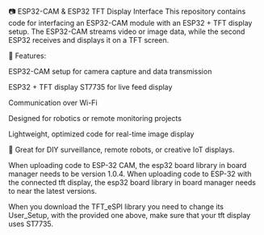 📷 ESP32-CAM & ESP32 TFT Display Interface
This repository contains code for interfacing an ESP32-CAM module with an ESP32 + TFT display setup. The ESP32-CAM streams video or image data, while the second ESP32 receives and displays it on a TFT screen.

🔧 Features:

ESP32-CAM setup for camera capture and data transmission

ESP32 + TFT display ST7735 for live feed display

Communication over Wi-Fi

Designed for robotics or remote monitoring projects

Lightweight, optimized code for real-time image display

🚀 Great for DIY surveillance, remote robots, or creative IoT displays.

When uploading code to ESP-32 CAM, the esp32 board library in board manager needs to be version 1.0.4.
When uploading code to ESP-32 with the connected tft display, the esp32 board library in board manager needs to near the latest versions.

When you download the TFT_eSPI library you need to change its User_Setup, with the provided one above, make sure that your tft display uses ST7735.

